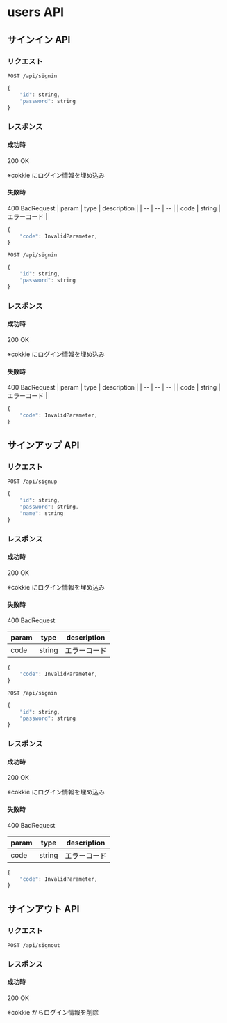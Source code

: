 # users API

## サインイン API

### リクエスト

```
POST /api/signin
```

```javascript
{
    "id": string,
    "password": string
}
```

### レスポンス

#### 成功時

200 OK

※cokkie にログイン情報を埋め込み

#### 失敗時

400 BadRequest
| param | type | description |
| -- | -- | -- |
| code | string | エラーコード |

```javascript
{
    "code": InvalidParameter,
}
```

```
POST /api/signin
```

```javascript
{
    "id": string,
    "password": string
}
```

### レスポンス

#### 成功時

200 OK

※cokkie にログイン情報を埋め込み

#### 失敗時

400 BadRequest
| param | type | description |
| -- | -- | -- |
| code | string | エラーコード |

```javascript
{
    "code": InvalidParameter,
}
```

## サインアップ API

### リクエスト

```
POST /api/signup
```

```javascript
{
    "id": string,
    "password": string,
    "name": string
}
```

### レスポンス

#### 成功時

200 OK

※cokkie にログイン情報を埋め込み

#### 失敗時

400 BadRequest

| param | type   | description  |
| ----- | ------ | ------------ |
| code  | string | エラーコード |

```javascript
{
    "code": InvalidParameter,
}
```

```
POST /api/signin
```

```javascript
{
    "id": string,
    "password": string
}
```

### レスポンス

#### 成功時

200 OK

※cokkie にログイン情報を埋め込み

#### 失敗時

400 BadRequest

| param | type   | description  |
| ----- | ------ | ------------ |
| code  | string | エラーコード |

```javascript
{
    "code": InvalidParameter,
}
```

## サインアウト API

### リクエスト

```
POST /api/signout
```

### レスポンス

#### 成功時

200 OK

※cokkie からログイン情報を削除
